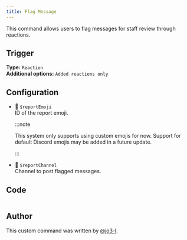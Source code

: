 ```yaml
---
title: Flag Message
---
```


This command allows users to flag messages for staff review through reactions.

## Trigger

**Type:** `Reaction`<br />
**Additional options:** `Added reactions only`

## Configuration

- 📌 `$reportEmoji`<br />
  ID of the report emoji.

  :::note

  This system only supports using custom emojis for now. Support for default Discord emojis may be added in a future update.

  :::

- 📌 `$reportChannel`<br />
  Channel to post flagged messages.

## Code

```go file=../../../src/utilities/flag_message.go.tmpl

```

## Author

This custom command was written by [@jo3-l](https://github.com/jo3-l).
